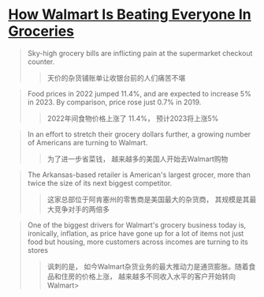 # [How Walmart Is Beating Everyone In Groceries](https://www.youtube.com/watch?v=mEgZajtRJmI)

>Sky-high grocery bills are inflicting pain at the supermarket checkout counter.
> >天价的杂货铺账单让收银台前的人们痛苦不堪

>Food prices in 2022 jumped 11.4%, and are expected to increase 5% in 2023. By comparison, price rose  just 0.7% in 2019.
> >2022年间食物价格上涨了 11.4%， 预计2023将上涨5%

> In an effort to stretch their grocery dollars further, a growing number of Americans are turning to Walmart.
> > 为了进一步省菜钱， 越来越多的美国人开始去Walmart购物

> The Arkansas-based retailer is American's largest grocer, more than twice the size of its next biggest competitor.
> >这家总部位于阿肯塞州的零售商是美国最大的杂货商， 其规模是其最大竞争对手的两倍多

> One of the biggest drivers for Walmart's grocery business today is, ironically, inflation, as price have gone up for a lot of items not just food but housing,
> more customers across incomes are turning to its stores
> > 讽刺的是， 如今Walmart杂货业务的最大推动力是通货膨胀。随着食品和住房的价格上涨， 越来越多不同收入水平的客户开始转向Walmart>
